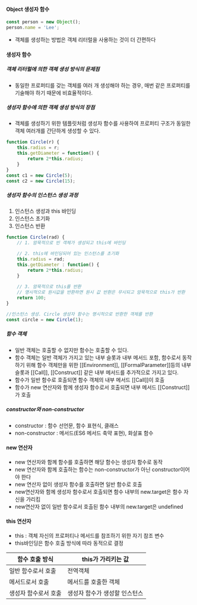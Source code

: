 
#### Object 생성자 함수
```js
const person = new Object();
person.name = 'Lee';
```
- 객체를 생성하는 방법은 객체 리터럴을 사용하는 것이 더 간편하다

#### 생성자 함수
##### 객체 리터럴에 의한 객체 생성 방식의 문제점
- 동일한 프로퍼티를 갖는 객체를 여러 개 생성해야 하는 경우, 매번 같은 프로퍼티를 기술해야 하기 때문에 비효율적이다.

##### 생성자 함수에 의한 객체 생성 방식의 장점
- 객체를 생성하기 위한 템플릿처럼 생성자 함수를 사용하여 프로퍼티 구조가 동일한 객체 여러개를 간단하게 생성할 수 있다.
```js
function Circle(r) {
	this.radius = r;
	this.getDiameter = function() {
		return 2*this.radius; 
	}
}
const c1 = new Circle(5);
const c2 = new Circle(15);
```

##### 생성자 함수의 인스턴스 생성 과정
1. 인스턴스 생성과 this 바인딩
2. 인스턴스 초기화
3. 인스턴스 반환
```js
function Circle(rad) {
	// 1. 암묵적으로 빈 객체가 생성되고 this에 바인딩

	// 2. this에 바인딩되어 있는 인스턴스를 초기화
	this.radius = rad;
	this.getDiameter : function() {
		return 2*this.radius;
	}
	
	// 3. 암묵적으로 this를 반환
	// 명시적으로 원시값을 반환하면 원시 값 반환은 무시되고 암묵적으로 this가 반환
	return 100;
}

//인스턴스 생성. Circle 생성자 함수는 명시적으로 반환한 객체를 반환
const circle = new Circle(1);
```

##### 함수 객체
- 일반 객체는 호출할 수 없지만 함수는 호출할 수 있다.
- 함수 객체는 일반 객체가 가지고 있는 내부 슬롯과 내부 메서드 포함, 함수로서 동작하기 위해 함수 객체만을 위한 \[[Environment]], \[[FormalParameter]]등의 내부 슬롯과 \[[Call]], \[[Construct]] 같은 내부 메서드를 추가적으로 가지고 있다.
- 함수가 일반 함수로 호출되면 함수 객체의 내부 메서드 \[[Call]]이 호출
- 함수가  new 연산자와 함께 생성자 함수로서 호출되면 내부 메서드 \[[Construct]]가 호출

##### constructor와 non-constructor
- constructor : 함수 선언문, 함수 표현식, 클래스
- non-constructor : 메서드(ES6 메서드 축약 표현), 화살표 함수

#### new 연산자
- new 연산자와 함께 함수를 호출하면 해당 함수는 생성자 함수로 동작
- new 연산자와 함께 호출하는 함수는 non-constructor가 아닌 constructor이어야 한다
- new 연산자 없이 생성자 함수를 호출하면 일반 함수로 호출
- new연산자와 함께 생성자 함수로서 호출되면 함수 내부의 new.target은 함수 자신을 가리킴
- new연산자 없이 일반 함수로서 호출된 함수 내부의 new.target은 undefined
#### this 연산자
- this : 객체 자신의 프로퍼티나 메서드를 참조하기 위한 자기 참조 변수
- this바인딩은 함수 호출 방식에 따라 동적으로 결정

| 함수 호출 방식    | this가 가리키는 값     |
| ----------- | ---------------- |
| 일반 함수로서 호출  | 전역객체             |
| 메서드로서 호출    | 메서드를 호출한 객체      |
| 생성자 함수로서 호출 | 생성자 함수가 생성할 인스턴스 |



